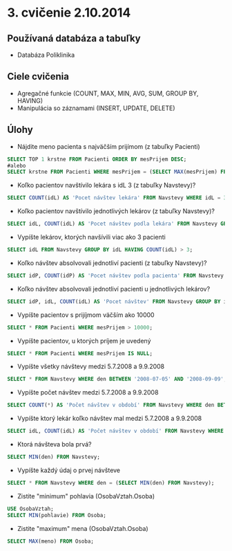 # 3. cvičenie 2.10.2014

## Používaná databáza a tabuľky
* Databáza Poliklinika

## Ciele cvičenia
* Agregačné funkcie (COUNT, MAX, MIN, AVG, SUM, GROUP BY, HAVING)
* Manipulácia so záznamami (INSERT, UPDATE, DELETE)

## Úlohy
* Nájdite meno pacienta s najväčším prijímom (z tabuľky Pacienti)
```SQL
SELECT TOP 1 krstne FROM Pacienti ORDER BY mesPrijem DESC;
#alebo
SELECT krstne FROM Pacienti WHERE mesPrijem = (SELECT MAX(mesPrijem) FROM Pacienti);
```
* Koľko pacientov navštívilo lekára s idL 3 (z tabuľky Navstevy)?
```SQL
SELECT COUNT(idL) AS 'Pocet návštev lekára' FROM Navstevy WHERE idL = 3 GROUP BY idL;
```
* Koľko pacientov navštívilo jednotlivých lekárov (z tabuľky Navstevy)?
```SQL
SELECT idL, COUNT(idL) AS 'Pocet návštev podla lekára' FROM Navstevy GROUP BY idL;
```
* Vypíšte lekárov, ktorých navšívili viac ako 3 pacienti
```SQL
SELECT idL FROM Navstevy GROUP BY idL HAVING COUNT(idL) > 3;
```
* Koľko návštev absolvovali jednotliví pacienti (z tabuľky Navstevy)?
```SQL
SELECT idP, COUNT(idP) AS 'Pocet návštev podla pacienta' FROM Navstevy GROUP BY idP;
```
* Koľko návštev absolvovali jednotliví pacienti u jednotlivých lekárov?
```SQL
SELECT idP, idL, COUNT(idL) AS 'Pocet návštev' FROM Navstevy GROUP BY idP, idL;
```
* Vypíšte pacientov s prijíjmom väčším ako 10000
```SQL
SELECT * FROM Pacienti WHERE mesPrijem > 10000;
```
* Vypíšte pacientov, u ktorých príjem je uvedený
```SQL
SELECT * FROM Pacienti WHERE mesPrijem IS NULL;
```
* Vypíšte všetky návštevy medzi 5.7.2008 a 9.9.2008
```SQL
SELECT * FROM Navstevy WHERE den BETWEEN '2008-07-05' AND '2008-09-09';
```
* Vypíšte počet návštev medzi 5.7.2008 a 9.9.2008
```SQL
SELECT COUNT(*) AS 'Počet návštev v období' FROM Navstevy WHERE den BETWEEN '2008-07-05' AND '2008-09-09';
```
* Vypíšte ktorý lekár koľko návštev mal medzi 5.7.2008 a 9.9.2008
```SQL
SELECT idL, COUNT(idL) AS 'Počet návštev v období' FROM Navstevy WHERE den BETWEEN '2008-07-05' AND '2008-09-09' GROUP BY idL;
```
* Ktorá návšteva bola prvá?
```SQL
SELECT MIN(den) FROM Navstevy;
```
* Vypíšte každý údaj o prvej návšteve
```SQL
SELECT * FROM Navstevy WHERE den = (SELECT MIN(den) FROM Navstevy);
```
* Zistite "minimum" pohlavia (OsobaVztah.Osoba)
```SQL
USE OsobaVztah;
SELECT MIN(pohlavie) FROM Osoba;
```
* Zistite "maximum" mena (OsobaVztah.Osoba)
```SQL
SELECT MAX(meno) FROM Osoba;
```
